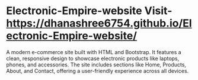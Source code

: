 # Electronic-Empire-website   Visit-  https://dhanashree6754.github.io/Electronic-Empire-website/
A modern e-commerce site built with HTML and Bootstrap. It features a clean, responsive design to showcase electronic products like laptops, phones, and accessories. The site includes sections like Home, Products, About, and Contact, offering a user-friendly experience across all devices.
